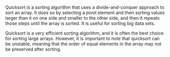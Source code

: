Quicksort is a sorting algorithm that uses a divide-and-conquer approach to sort an array. It does so by selecting a pivot element and then sorting values larger than it on one side and smaller to the other side, and then it repeats those steps until the array is sorted. It is useful for sorting big data sets.

Quicksort is a very efficient sorting algorithm, and it is often the best choice for sorting large arrays. However, it is important to note that quicksort can be unstable, meaning that the order of equal elements in the array may not be preserved after sorting.